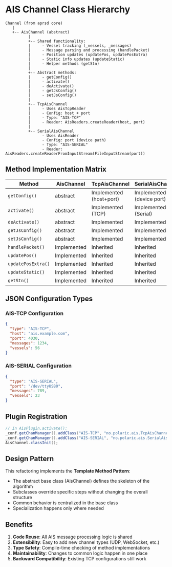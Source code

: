 # AIS Channel Class Hierarchy

```
Channel (from aprsd core)
   |
   +-- AisChannel (abstract)
          |
          +-- Shared functionality:
          |     - Vessel tracking (_vessels, _messages)
          |     - Message parsing and processing (handlePacket)
          |     - Position updates (updatePos, updatePosExtra)
          |     - Static info updates (updateStatic)
          |     - Helper methods (getStn)
          |
          +-- Abstract methods:
          |     - getConfig()
          |     - activate()
          |     - deActivate()
          |     - getJsConfig()
          |     - setJsConfig()
          |
          +-- TcpAisChannel
          |     - Uses AisTcpReader
          |     - Config: host + port
          |     - Type: "AIS-TCP"
          |     - Reader: AisReaders.createReader(host, port)
          |
          +-- SerialAisChannel
                - Uses AisReader
                - Config: port (device path)
                - Type: "AIS-SERIAL"
                - Reader: AisReaders.createReaderFromInputStream(FileInputStream(port))
```

## Method Implementation Matrix

| Method | AisChannel | TcpAisChannel | SerialAisChannel |
|--------|-----------|--------------|------------------|
| `getConfig()` | abstract | Implemented (host+port) | Implemented (device port) |
| `activate()` | abstract | Implemented (TCP) | Implemented (Serial) |
| `deActivate()` | abstract | Implemented | Implemented |
| `getJsConfig()` | abstract | Implemented | Implemented |
| `setJsConfig()` | abstract | Implemented | Implemented |
| `handlePacket()` | Implemented | Inherited | Inherited |
| `updatePos()` | Implemented | Inherited | Inherited |
| `updatePosExtra()` | Implemented | Inherited | Inherited |
| `updateStatic()` | Implemented | Inherited | Inherited |
| `getStn()` | Implemented | Inherited | Inherited |

## JSON Configuration Types

### AIS-TCP Configuration
```json
{
  "type": "AIS-TCP",
  "host": "ais.example.com",
  "port": 4030,
  "messages": 1234,
  "vessels": 56
}
```

### AIS-SERIAL Configuration
```json
{
  "type": "AIS-SERIAL",
  "port": "/dev/ttyUSB0",
  "messages": 789,
  "vessels": 23
}
```

## Plugin Registration

```java
// In AisPlugin.activate():
_conf.getChanManager().addClass("AIS-TCP", "no.polaric.ais.TcpAisChannel");
_conf.getChanManager().addClass("AIS-SERIAL", "no.polaric.ais.SerialAisChannel");
AisChannel.classInit();
```

## Design Pattern

This refactoring implements the **Template Method Pattern**:
- The abstract base class (AisChannel) defines the skeleton of the algorithm
- Subclasses override specific steps without changing the overall structure
- Common behavior is centralized in the base class
- Specialization happens only where needed

## Benefits

1. **Code Reuse**: All AIS message processing logic is shared
2. **Extensibility**: Easy to add new channel types (UDP, WebSocket, etc.)
3. **Type Safety**: Compile-time checking of method implementations
4. **Maintainability**: Changes to common logic happen in one place
5. **Backward Compatibility**: Existing TCP configurations still work
